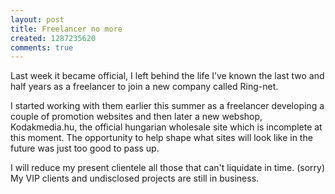 ```yaml
---
layout: post
title: Freelancer no more
created: 1287235620
comments: true
---
```

Last week it became official, I left behind the life I’ve known the last two and half years as a freelancer to join a new company called Ring-net.

I started working with them earlier this summer as a freelancer developing a couple of promotion websites and then later a new webshop, Kodakmedia.hu, the official hungarian wholesale site which is incomplete at this moment. The opportunity to help shape what sites will look like in the future was just too good to pass up.

I will reduce my present clientele all those that can't liquidate in time. (sorry) My VIP clients and undisclosed projects are still in business.
